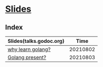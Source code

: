 # [Slides](https://github.com/jiweiyuan/slides)

## Index

| Slides(talks.godoc.org) | Time |
|---- | ---- |
|[why learn golang?](https://go-talks.appspot.com/github.com/jiweiyuan/slides/why-learn-go/why-learn-go.slide) | 20210802 |
|[Golang present?](https://go-talks.appspot.com/github.com/jiweiyuan/slides/go-present/go-present.slide) | 20210803 |